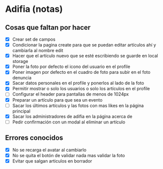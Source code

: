 # 	Adifia (notas)

## Cosas que faltan por hacer

- [x] Crear set de campos
- [x] Condicionar la pagina create para que se puedan editar artículos ahí y cambiarla al nombre edit
- [x] Hacer que el artículo nuevo que se esté escribiendo se guarde en local storage
- [x] Poner la foto por defecto el icono del usuario en el profile
- [x] Poner imagen por defecto en el cuadro de foto para subir en el foto denuncia
- [x] Sacar datos personales en el profile y ponerlos al lado de la foto
- [x] Permitir mostrar o solo los usuarios o solo los artículos en el profile
- [ ] Configurar el header para pantallas de menos de 1024px
- [x] Preparar un artículo para que sea un evento
- [ ] Sacar los últimos artículos y las fotos con mas likes en la página principal
- [x] Sacar los administradores de adifia en la página acerca de
- [ ] Pedir confirmación con un modal al eliminar un artículo

## Errores conocidos

- [x] No se recarga el avatar al cambiarlo
- [x] No se quita el botón de validar nada mas validar la foto
- [x] Evitar que salgan articulos en borrador